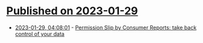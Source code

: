 # [Published on 2023-01-29](index.md)

* [2023-01-29, 04:08:01](https://news.ycombinator.com/item?id=34564800) - [Permission Slip by Consumer Reports: take back control of your data](https://www.permissionslipcr.com/)
